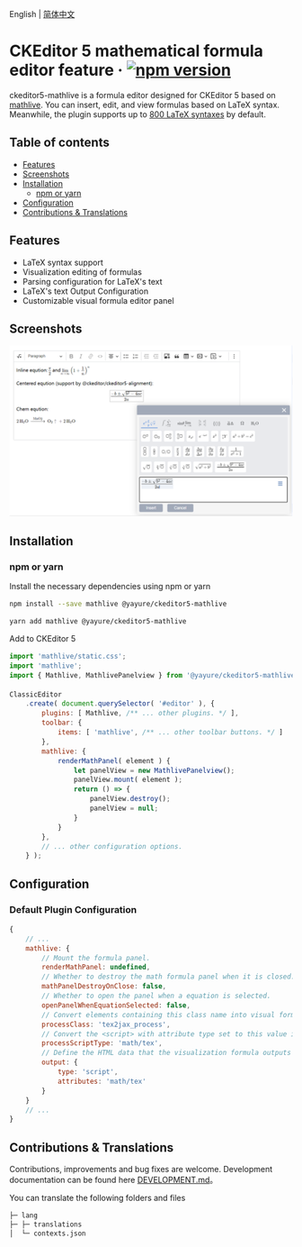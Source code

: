 English | [简体中文](./README.zh-CN.md)

CKEditor 5 mathematical formula editor feature &middot; [![npm version](https://img.shields.io/npm/v/@yayure/ckeditor5-mathlive.svg?style=flat)](https://www.npmjs.com/package/@yayure/ckeditor5-mathlive)
==========================
ckeditor5-mathlive is a formula editor designed for CKEditor 5 based on [mathlive](https://cortexjs.io/mathlive). You can insert, edit, and view formulas based on LaTeX syntax. Meanwhile, the plugin supports up to [800 LaTeX syntaxes](https://cortexjs.io/mathlive/reference/commands) by default.

## Table of contents

- [Features](#features)
- [Screenshots](#screenshots)
- [Installation](#installation)
  - [npm or yarn](#npm-or-yarn)
- [Configuration](#configuration)
- [Contributions & Translations](#contributions--translations)

## Features

- LaTeX syntax support
- Visualization editing of formulas
- Parsing configuration for LaTeX's text
- LaTeX's text Output Configuration
- Customizable visual formula editor panel

## Screenshots

![Screenshot 1](/screenshots/1.png?raw=true "Screenshot 1")

## Installation

### npm or yarn

Install the necessary dependencies using npm or yarn

```bash
npm install --save mathlive @yayure/ckeditor5-mathlive
```

```bash
yarn add mathlive @yayure/ckeditor5-mathlive
```

Add to CKEditor 5

```js
import 'mathlive/static.css';
import 'mathlive';
import { Mathlive, MathlivePanelview } from '@yayure/ckeditor5-mathlive';

ClassicEditor
    .create( document.querySelector( '#editor' ), {
        plugins: [ Mathlive, /** ... other plugins. */ ],
        toolbar: {
            items: [ 'mathlive', /** ... other toolbar buttons. */ ]
        },
        mathlive: {
            renderMathPanel( element ) {
                let panelView = new MathlivePanelview();
                panelView.mount( element );
                return () => {
                    panelView.destroy();
                    panelView = null;
                }
            }
        },
        // ... other configuration options.
    } );
```

## Configuration

### Default Plugin Configuration

```js
{
    // ...
    mathlive: {
        // Mount the formula panel.
        renderMathPanel: undefined,
        // Whether to destroy the math formula panel when it is closed.
        mathPanelDestroyOnClose: false,
        // Whether to open the panel when a equation is selected.
        openPanelWhenEquationSelected: false,
        // Convert elements containing this class name into visual formula displays. e.g. <span class="tex2jax_process">\sqrt{\frac{a}{b}}</span>
        processClass: 'tex2jax_process',
        // Convert the <script> with attribute type set to this value into visual formula displays. e.g. <script type="math/tex">\sqrt{\frac{a}{b}}</script>
        processScriptType: 'math/tex',
        // Define the HTML data that the visualization formula outputs in CKEditor. e.g. { type: 'script', attributes: { type: 'math/tex' } } => <script type="math/tex">\sqrt{\frac{a}{b}}</script>
        output: {
            type: 'script',
            attributes: 'math/tex'
        }
    }
    // ...
}
```

## Contributions & Translations
Contributions, improvements and bug fixes are welcome. Development documentation can be found here [DEVELOPMENT.md](./DEVELOPMENT.md)。

You can translate the following folders and files

```
├─ lang
├─ ├─ translations
│  └─ contexts.json
```
